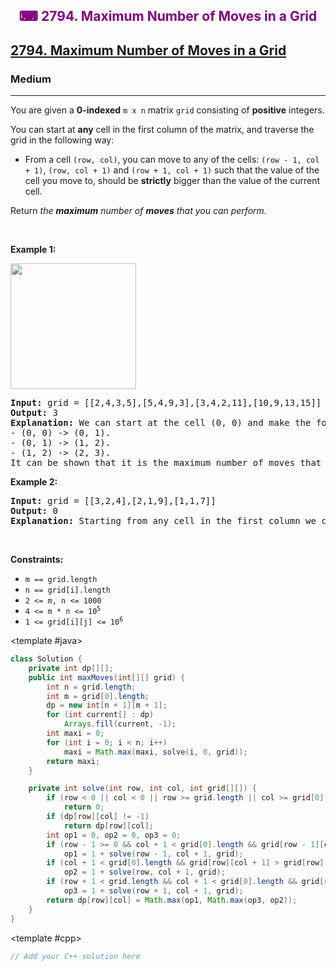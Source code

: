 <div align = "center">
<h style = "margin-bottom: 0px; margin-top: 0px; color : purple;" align = "center" class = "header">

## ⌨ 2794. Maximum Number of Moves in a Grid

</h>
</div>

<h2><a href="https://leetcode.com/problems/maximum-number-of-moves-in-a-grid" target = "_blank">2794. Maximum Number of Moves in a Grid</a></h2><h3>Medium</h3><hr><p>You are given a <strong>0-indexed</strong> <code>m x n</code> matrix <code>grid</code> consisting of <strong>positive</strong> integers.</p>

<p>You can start at <strong>any</strong> cell in the first column of the matrix, and traverse the grid in the following way:</p>

<ul>
	<li>From a cell <code>(row, col)</code>, you can move to any of the cells: <code>(row - 1, col + 1)</code>, <code>(row, col + 1)</code> and <code>(row + 1, col + 1)</code> such that the value of the cell you move to, should be <strong>strictly</strong> bigger than the value of the current cell.</li>
</ul>

<p>Return <em>the <strong>maximum</strong> number of <strong>moves</strong> that you can perform.</em></p>

<p>&nbsp;</p>
<p><strong class="example">Example 1:</strong></p>
<img alt="" src="https://assets.leetcode.com/uploads/2023/04/11/yetgriddrawio-10.png" style="width: 201px; height: 201px;" />
<pre>
<strong>Input:</strong> grid = [[2,4,3,5],[5,4,9,3],[3,4,2,11],[10,9,13,15]]
<strong>Output:</strong> 3
<strong>Explanation:</strong> We can start at the cell (0, 0) and make the following moves:
- (0, 0) -&gt; (0, 1).
- (0, 1) -&gt; (1, 2).
- (1, 2) -&gt; (2, 3).
It can be shown that it is the maximum number of moves that can be made.</pre>

<p><strong class="example">Example 2:</strong></p>

<pre>
<img alt="" src="https://assets.leetcode.com/uploads/2023/04/12/yetgrid4drawio.png" />
<strong>Input:</strong> grid = [[3,2,4],[2,1,9],[1,1,7]]
<strong>Output:</strong> 0
<strong>Explanation:</strong> Starting from any cell in the first column we cannot perform any moves.
</pre>

<p>&nbsp;</p>
<p><strong>Constraints:</strong></p>

<ul>
	<li><code>m == grid.length</code></li>
	<li><code>n == grid[i].length</code></li>
	<li><code>2 &lt;= m, n &lt;= 1000</code></li>
	<li><code>4 &lt;= m * n &lt;= 10<sup>5</sup></code></li>
	<li><code>1 &lt;= grid[i][j] &lt;= 10<sup>6</sup></code></li>
</ul>

<CodeTabs :languages="[ { name: 'C++', slot: 'cpp' }, { name: 'Java', slot: 'java' } ]">

<template #java>

```java
class Solution {
    private int dp[][];
    public int maxMoves(int[][] grid) {
        int n = grid.length;
        int m = grid[0].length;
        dp = new int[n + 1][m + 1];
        for (int current[] : dp)
            Arrays.fill(current, -1);
        int maxi = 0;
        for (int i = 0; i < n; i++)
            maxi = Math.max(maxi, solve(i, 0, grid));
        return maxi;
    }

    private int solve(int row, int col, int grid[][]) {
        if (row < 0 || col < 0 || row >= grid.length || col >= grid[0].length)
            return 0;
        if (dp[row][col] != -1)
            return dp[row][col];
        int op1 = 0, op2 = 0, op3 = 0;
        if (row - 1 >= 0 && col + 1 < grid[0].length && grid[row - 1][col + 1] > grid[row][col])
            op1 = 1 + solve(row - 1, col + 1, grid);
        if (col + 1 < grid[0].length && grid[row][col + 1] > grid[row][col])
            op2 = 1 + solve(row, col + 1, grid);
        if (row + 1 < grid.length && col + 1 < grid[0].length && grid[row + 1][col + 1] > grid[row][col])
            op3 = 1 + solve(row + 1, col + 1, grid);
        return dp[row][col] = Math.max(op1, Math.max(op3, op2));
    }
}
```

</template>

<template #cpp>

```cpp
// Add your C++ solution here
```

</template>

</CodeTabs>
